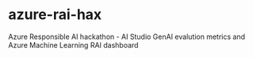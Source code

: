 # azure-rai-hax
Azure Responsible AI hackathon - AI Studio GenAI evalution metrics and Azure Machine Learning RAI dashboard

